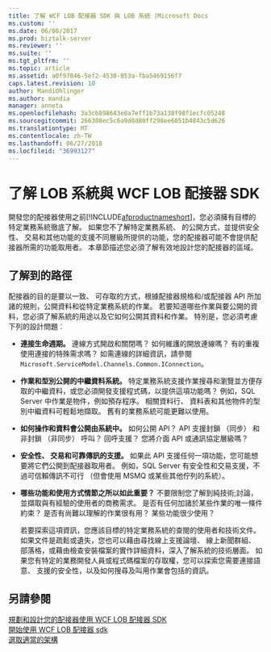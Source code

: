 ```yaml
---
title: 了解 WCF LOB 配接器 SDK 與 LOB 系統 |Microsoft Docs
ms.custom: ''
ms.date: 06/08/2017
ms.prod: biztalk-server
ms.reviewer: ''
ms.suite: ''
ms.tgt_pltfrm: ''
ms.topic: article
ms.assetid: a0f97846-5ef2-4530-853a-fba5469156f7
caps.latest.revision: 10
author: MandiOhlinger
ms.author: mandia
manager: anneta
ms.openlocfilehash: 3a3cb898643e8a7eff1b73a138f98f1ecfc05248
ms.sourcegitcommit: 266308ec5c6a9d8d80ff298ee6051b4843c5d626
ms.translationtype: MT
ms.contentlocale: zh-TW
ms.lasthandoff: 06/27/2018
ms.locfileid: "36993127"
---
```

# <a name="understand-the-lob-system-with-the-wcf-lob-adapter-sdk"></a>了解 LOB 系統與 WCF LOB 配接器 SDK
開發您的配接器使用之前[!INCLUDE[afproductnameshort](../../includes/afproductnameshort-md.md)]，您必須擁有目標的特定業務系統徹底了解。 如果您不了解特定業務系統、 的公開方式，並提供安全性、 交易和其他功能的支援不同層級所提供的功能，您的配接器可能不會提供配接器所需的功能取用者。 本章節描述您必須了解有效地設計您的配接器的區域。  
  
## <a name="the-path-to-understanding"></a>了解到的路徑  
 配接器的目的是要以一致、 可存取的方式，根據配接器規格和/或配接器 API 所加諸的規則，公開資料和從特定業務系統的作業。 若要知道哪些作業與要公開的資料，您必須了解系統的用途以及它如何公開其資料和作業。 特別是，您必須考慮下列的設計問題︰  
  
- **連接生命週期。** 連線方式開啟和關閉嗎？ 如何維護的開放連線嗎？ 有的重複使用連接的特殊需求嗎？ 如需連線的詳細資訊，請參閱`Microsoft.ServiceModel.Channels.Common.IConnection`。  
  
- **作業和型別公開的中繼資料系統。** 特定業務系統支援作業搜尋和瀏覽並方便存取的中繼資料，或您必須開發支援程式碼，以提供這項功能嗎？ 例如，SQL Server 中作業是物件，例如預存程序。 相關資料行、 資料表和其他物件的型別中繼資料可輕鬆地擷取。 舊有的業務系統可能更難以使用。  
  
- **如何操作和資料會公開由系統中。** 如何公開 API？ API 支援封鎖 （同步） 和非封鎖 （非同步） 呼叫？ 回呼支援？ 您將介面 API 或通訊協定層級嗎？  
  
- **安全性、 交易和可靠傳訊的支援。** 如果此 API 支援任何一項功能，您可能想要將它們公開到配接器取用者。 例如，SQL Server 有安全性和交易支援，不過可信賴傳訊不可行 （但會使用 MSMQ 或某些其他佇列的系統）。  
  
- **哪些功能和使用方式情節之所以如此重要？** 不要限制您了解到純技術;討論，並擷取與有經驗的使用者的商務需求。 是否有任何加諸於某些作業的唯一條件約束？ 是否有尚難以理解的作業很有用？ 某些功能很少使用？  
  
  若要探索這項資訊，您應該目標的特定業務系統的查閱的使用者和技術文件。 如果文件是疏鬆或遺失，您也可以藉由尋找線上支援論壇、 線上新聞群組、 部落格，或藉由檢查安裝檔案的實作詳細資料，深入了解系統的技術層面。 如果您有特定的業務開發人員或程式碼檔案的存取權，您可以探索您需要連接語意、 支援的安全性，以及如何搜尋及叫用作業會包括的資訊。  
  
## <a name="see-also"></a>另請參閱  
 [規劃和設計您的配接器使用 WCF LOB 配接器 SDK](../../adapters-and-accelerators/wcf-lob-adapter-sdk/plan-and-design-your-adapter-using-the-wcf-lob-adapter-sdk.md)   
 [開始使用 WCF LOB 配接器 sdk](../../adapters-and-accelerators/wcf-lob-adapter-sdk/get-started-with-the-with-the-wcf-lob-adapter-sdk.md)   
 [選取適當的架構](https://msdn.microsoft.com/library/bb798089.aspx)